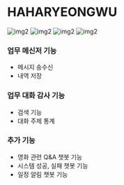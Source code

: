 # HAHARYEONGWU

![img2](https://img.shields.io/badge/Apache_kafka-2.8-231F20)
![img2](https://img.shields.io/badge/Apache_spark-2.8-E25A1C)
![img2](https://img.shields.io/badge/Apache_Airflow-2.8-017CEE)
![img2](https://img.shields.io/badge/Apache_Zeppelin-2.8-4E5EE4)





### 업무 메신저 기능

- 메시지 송수신
- 내역 저장



### 업무 대화 감사 기능

- 검색 기능 
- 대화 주제 통계



### 추가 기능 

- 영화 관련 Q&A 챗봇 기능
- 시스템 성공, 실패 챗봇 기능
- 일정 알림 챗봇 기능
